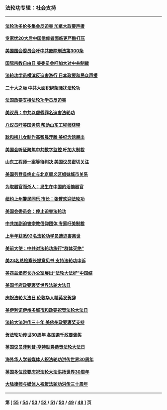 ### 法轮功专辑：社会支持
---
#### [法轮功多伦多集会反迫害 加拿大政要声援](../../pages/nf4386/n13881303.md?01270430) 
#### [专家忧20大后中国信仰者面临更严酷打压](../../pages/nf4386/n13874993.md?01270430) 
#### [美国国会委员会吁中共废除刑法第300条](../../pages/nf4386/n13868121.md?01270430) 
#### [国际宗教自由日 美委员会吁加大对中共制裁](../../pages/nf4386/n13855021.md?01270430) 
#### [法轮功学员横滨反迫害游行 日本政要和民众声援](../../pages/nf4386/n13847132.md?01270430) 
#### [二十大之际 中共大面积绑架骚扰法轮功](../../pages/nf4386/n13846381.md?01270430) 
#### [法国政要支持法轮功学员反迫害](../../pages/nf4386/n13841970.md?01270430) 
#### [美议员：中共以虚假罪名迫害法轮功](../../pages/nf4386/n13841083.md?01270430) 
#### [八议员吁美国务院 帮助山东工程师获释](../../pages/nf4386/n13836379.md?01270430) 
#### [耿和携儿女制作高智晟浮雕 美纪念馆展出](../../pages/nf4386/n13829624.md?01270430) 
#### [美国会听证聚焦中共数字监控 吁加大制裁](../../pages/nf4386/n13825083.md?01270430) 
#### [山东工程师一案等待判决 美国议员密切关注](../../pages/nf4386/n13815065.md?01270430) 
#### [美国劳登县终止与北京顺义区姐妹城市关系](../../pages/nf4386/n13811030.md?01270430) 
#### [为取器官而杀人：发生在中国的活摘器官](../../pages/nf4386/n13794731.md?01270430) 
#### [纽约上州警民同乐 市长：张臂欢迎法轮功](../../pages/nf4386/n13794375.md?01270430) 
#### [美国会委员会：停止迫害法轮功](../../pages/nf4386/n13788164.md?01270430) 
#### [中共加剧迫害宗教信仰团体 专家吁美制裁](../../pages/nf4386/n13780252.md?01270430) 
#### [上半年获悉92名法轮功学员遭迫害离世](../../pages/nf4386/n13772701.md?01270430) 
#### [美前大使：中共对法轮功施行“群体灭绝”](../../pages/nf4386/n13771705.md?01270430) 
#### [美23名总检察长提意见书 支持法轮功申诉](../../pages/nf4386/n13766596.md?01270430) 
#### [美匹兹堡市长办公室展出“法轮大法好”中国结](../../pages/nf4386/n13749721.md?01270430) 
#### [美国华府政要褒奖世界法轮大法日](../../pages/nf4386/n13743770.md?01270430) 
#### [庆祝法轮大法日 伦敦华人精英发贺辞](../../pages/nf4386/n13741593.md?01270430) 
#### [美伊利诺伊州多城市和政要祝贺法轮大法日](../../pages/nf4386/n13737149.md?01270430) 
#### [法轮大法洪传三十年 美佛州政要褒奖支持](../../pages/nf4386/n13737103.md?01270430) 
#### [贺法轮功传世30周年 各国逾千政要褒奖](../../pages/nf4386/n13735828.md?01270430) 
#### [英国议员菲利普‧亨特勋爵恭贺法轮大法日](../../pages/nf4386/n13736187.md?01270430) 
#### [海外华人学者媒体人祝法轮功洪传世界30周年](../../pages/nf4386/n13735835.md?01270430) 
#### [英国多位政要庆祝法轮大法洪扬世界30周年](../../pages/nf4386/n13734739.md?01270430) 
#### [大陆律师与媒体人祝贺法轮功洪传三十周年](../../pages/nf4386/n13735062.md?01270430) 

---
#### 第 [ [55](./55.md?01270430) / [54](./54.md?01270430) / [53](./53.md?01270430) / [52](./52.md?01270430) / [51](./51.md?01270430) / [50](./50.md?01270430) / [49](./49.md?01270430) / [48](./48.md?01270430) ] 页
